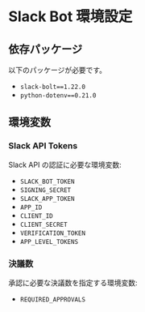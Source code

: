 # Slack Bot 環境設定

## 依存パッケージ
以下のパッケージが必要です。

- `slack-bolt==1.22.0`
- `python-dotenv==0.21.0`

## 環境変数

### Slack API Tokens
Slack API の認証に必要な環境変数:

- `SLACK_BOT_TOKEN`
- `SIGNING_SECRET`
- `SLACK_APP_TOKEN`
- `APP_ID`
- `CLIENT_ID`
- `CLIENT_SECRET`
- `VERIFICATION_TOKEN`
- `APP_LEVEL_TOKENS`

### 決議数
承認に必要な決議数を指定する環境変数:

- `REQUIRED_APPROVALS`
